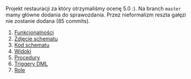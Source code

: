 Projekt restauracji za który otrzymaliśmy ocenę 5.0 :).
Na branch `master` mamy główne dodania do sprawozdania.
Przez nieformalizm reszta gałęzi nie zostanie dodana (85 commits).

1. [Funkcjonalności](./funkcjonalnosci.md)
2. [Zdjęcie schematu](./schema_files/schemat.md)
3. [Kod schematu](./schema_files/create_schema.md)
4. [Widoki](./Views/widoki.md)
5. [Procedury](./procedury/procedury.md)
6. [Triggery DML](./Triggers/triggery.md)
7. [Role](./role.md)

